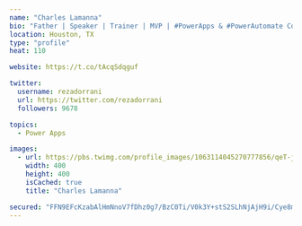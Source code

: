 ```yaml
---
name: "Charles Lamanna"
bio: "Father | Speaker | Trainer | MVP | #PowerApps & #PowerAutomate Community Super User | YouTuber Right-pointing triangle http://youtube.com/c/rezadorrani | Learn - Share - Clockwise rightwards and leftwards open circle arrows"
location: Houston, TX
type: "profile"
heat: 110

website: https://t.co/tAcqSdqguf

twitter:
  username: rezadorrani
  url: https://twitter.com/rezadorrani
  followers: 9678

topics:
  - Power Apps

images:
  - url: https://pbs.twimg.com/profile_images/1063114045270777856/qeT-jpWr_400x400.jpg
    width: 400
    height: 400
    isCached: true
    title: "Charles Lamanna"

secured: "FFN9EFcKzabAlHmNnoV7fDhz0g7/BzC0Ti/V0k3Y+stS2SLhNjAjH9i/Cye8m8KjC/5cjMGGnRZCZr5tjSVrDGoUqDMbc8K7ekyTHWJnsPmSpcVWoiZr6J65HC6tffPvqUJTlUqGjdPJIxVKsMUfJcMxaRyy2hfcQ9XIQj2bApxBEYpGm2vey38JDLS1Yb2J580N02TVOsRcrzIEoliyANwfa6wA6Ety7PuXhP8Z0eXwYTtbvR+ABttf4cs9/PGM6rEEyjuUuHWb4L4590rwluWCESnnVhzR+oVwB7q/1Kp9hXEQzFXwzSR0AxVSqUSS5UnZB0CGfeRc/KJQhG/phfnqeO/TfSt1reb2EjyXh6a2uhZvQgSS4lveQAagFR9vwAEax6D/14zF7oBOwwxEl1QNtCz6z2mRlDZgLR9jaOs=;IGiLu3zqr3XVFGtMKh4g9A=="
---
```


